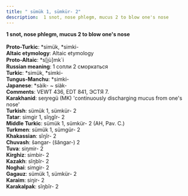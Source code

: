 ```yaml
---
title: " sümük 1, sümkür- 2"
description:  1 snot, nose phlegm, mucus 2 to blow one's nose
---
```

<strong> 1 snot, nose phlegm, mucus 2 to blow one's nose</strong><br><br>
<strong>Proto-Turkic</strong>:  *simük, *simki-<br>
<strong>Altaic etymology</strong>:  Altaic etymology<br>
<strong> Proto-Altaic</strong>:  *s[i̯ù]mk`i<br>
<strong>Russian meaning</strong>:  1 сопли 2 сморкаться<br>
<strong>Turkic</strong>:  *simük, *simki-<br>
<strong>Tungus-Manchu</strong>:  *simki-<br>
<strong>Japanese</strong>:  *sàik- ~ siàk-<br>
<strong>Comments</strong>:  VEWT 436, EDT 841, ЭСТЯ 7.<br>
<strong>Karakhanid</strong>:  seŋregü (MK) 'continuously discharging mucus from one's nose'<br>
<strong>Turkish</strong>:  sümük 1, sümkür- 2<br>
<strong>Tatar</strong>:  simgir 1, sĭŋgĭr- 2<br>
<strong>Middle Turkic</strong>:  sümük 1, sümkür- 2 (AH, Pav. C.)<br>
<strong>Turkmen</strong>:  sümük 1, sümgür- 2<br>
<strong>Khakassian</strong>:  sĭŋĭr- 2<br>
<strong>Chuvash</strong>:  šǝngar- (šăngar-) 2<br>
<strong>Tuva</strong>:  siŋmir- 2<br>
<strong>Kirghiz</strong>:  simbir- 2<br>
<strong>Kazakh</strong>:  sĭŋbĭr- 2<br>
<strong>Noghai</strong>:  simgir- 2<br>
<strong>Gagauz</strong>:  sümük 1, sümkür- 2<br>
<strong>Karaim</strong>:  siŋir- 2<br>
<strong>Karakalpak</strong>:  sĭŋbĭr- 2<br>



